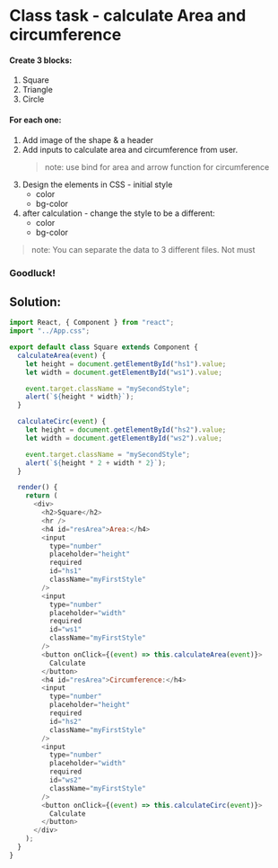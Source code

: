# Class task - calculate Area and circumference

#### Create 3 blocks:

1. Square
2. Triangle
3. Circle

#### For each one:

1. Add image of the shape & a header
2. Add inputs to calculate area and circumference from user.
   > note: use bind for area and arrow function for circumference
3. Design the elements in CSS - initial style
   - color
   - bg-color
4. after calculation - change the style to be a different:
   - color
   - bg-color

> note: You can separate the data to 3 different files. Not must

### Goodluck!

## Solution:

```js
import React, { Component } from "react";
import "../App.css";

export default class Square extends Component {
  calculateArea(event) {
    let height = document.getElementById("hs1").value;
    let width = document.getElementById("ws1").value;

    event.target.className = "mySecondStyle";
    alert(`${height * width}`);
  }

  calculateCirc(event) {
    let height = document.getElementById("hs2").value;
    let width = document.getElementById("ws2").value;

    event.target.className = "mySecondStyle";
    alert(`${height * 2 + width * 2}`);
  }

  render() {
    return (
      <div>
        <h2>Square</h2>
        <hr />
        <h4 id="resArea">Area:</h4>
        <input
          type="number"
          placeholder="height"
          required
          id="hs1"
          className="myFirstStyle"
        />
        <input
          type="number"
          placeholder="width"
          required
          id="ws1"
          className="myFirstStyle"
        />
        <button onClick={(event) => this.calculateArea(event)}>
          Calculate
        </button>
        <h4 id="resArea">Circumference:</h4>
        <input
          type="number"
          placeholder="height"
          required
          id="hs2"
          className="myFirstStyle"
        />
        <input
          type="number"
          placeholder="width"
          required
          id="ws2"
          className="myFirstStyle"
        />
        <button onClick={(event) => this.calculateCirc(event)}>
          Calculate
        </button>
      </div>
    );
  }
}
```
